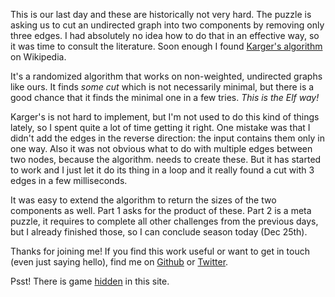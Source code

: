 This is our last day and these are historically not very hard. The puzzle is asking us 
to cut an undirected graph into two components by removing only three edges. I had 
absolutely no idea how to do that in an effective way, so it was time to consult the 
literature. Soon enough I found [Karger's algorithm](https://en.wikipedia.org/wiki/Karger%27s_algorithm) 
on Wikipedia.

It's a randomized algorithm that works on non-weighted, undirected graphs like ours.
It finds _some cut_ which is not necessarily minimal, but there is a good chance 
that it finds the minimal one in a few tries. _This is the Elf way!_

Karger's is not hard to implement, but I'm not used to do this kind of things lately, 
so I spent quite a lot of time getting it right. One mistake was that I didn't 
add the edges in the reverse direction: the input contains them only in one way. Also it was not obvious what to do with multiple edges between two nodes, because the algorithm. needs to create these.
But it has started to work and I just let it do its thing in a loop and it really 
found a cut with 3 edges in a few milliseconds.

It was easy to extend the algorithm to return the sizes of the two components as well. 
Part 1 asks for the product of these. Part 2 is a meta puzzle, it requires to complete 
all other challenges from the previous days, but I already finished those, so I can 
conclude season today (Dec 25th). 

Thanks for joining me! If you find this work useful or want to get in touch 
(even just saying hello), find me on [Github](https://github.com/encse) or 
[Twitter](https://twitter.com/encse).

Psst! There is game [hidden](game) in this site.
